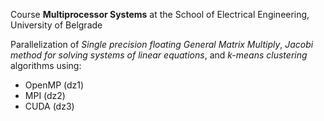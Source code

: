Course **Multiprocessor Systems** at the School of Electrical Engineering, University of Belgrade

Parallelization of *Single precision floating General Matrix Multiply*, *Jacobi method for solving systems of linear equations*, and *k-means clustering* algorithms using:
- OpenMP (dz1) 
- MPI (dz2)
- CUDA (dz3)
